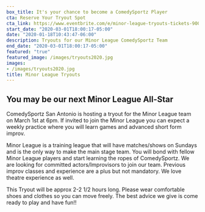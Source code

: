 ```yaml
---
box_title: It's your chance to become a ComedySportz Player
cta: Reserve Your Tryout Spot
cta_link: https://www.eventbrite.com/e/minor-league-tryouts-tickets-90009997325
start_date: "2020-03-01T18:00:17-05:00"
date: "2020-01-18T10:43:47-06:00"
description: Tryouts for our Minor League ComedySportz Team
end_date: "2020-03-01T18:00:17-05:00"
featured: "true"
featured_image: /images/tryouts2020.jpg
images:
- /images/tryouts2020.jpg
title: Minor League Tryouts
---
```


## You may be our next Minor League All-Star

ComedySportz San Antonio is hosting a tryout for the Minor League team on March 1st at 6pm. If invited to join the Minor League you can expect a weekly practice where you will learn games and advanced short form improv.

Minor League is a training league that will have matches/shows on Sundays and is the only way to make the main stage team. You will bond with fellow Minor League players and start learning the ropes of ComedySportz. We are looking for committed actors/Improvisors to join our team. Previous improv classes and experience are a plus but not mandatory. We love theatre experience as well.

This Tryout will be approx 2-2 1/2 hours long. Please wear comfortable shoes and clothes so you can move freely. The best advice we give is come ready to play and have fun!!
